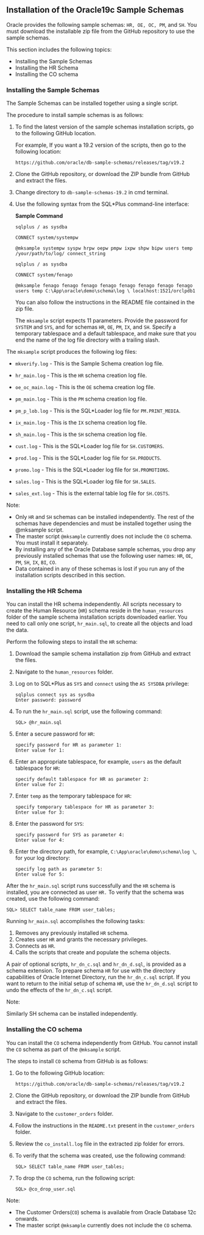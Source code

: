 ## Installation of the Oracle19c Sample Schemas

Oracle provides the following sample schemas:
`HR, OE, OC, PM`, and `SH`. You must
download the installable zip file from the GitHub repository to use the
sample schemas.


This section includes the following topics:

- Installing the Sample Schemas
- Installing the HR Schema
- Installing the CO schema



### Installing the Sample Schemas


The Sample Schemas can be installed together using a single script.


The procedure to install sample schemas is as follows:

1.  To find the latest version of the sample schemas installation
    scripts, go to the following GitHub location.

    For example, If you want a 19.2 version of the scripts, then go to
    the following location:
    ```
    https://github.com/oracle/db-sample-schemas/releases/tag/v19.2
    ```

2.  Clone the GitHub repository, or download the ZIP bundle from GitHub
    and extract the files.

3.  Change directory to `db-sample-schemas-19.2` in cmd terminal.

4.  Use the following syntax from the SQL\*Plus command-line interface:

    **Sample Command**

    ```
    sqlplus / as sysdba

    CONNECT system/systempw

    @mksample systempw syspw hrpw oepw pmpw ixpw shpw bipw users temp /your/path/to/log/ connect_string
    ```

    ```
    sqlplus / as sysdba

    CONNECT system/fenago

    @mksample fenago fenago fenago fenago fenago fenago fenago fenago users temp C:\App\oracle\demo\schema\log \ localhost:1521/orclpdb1
    ```

    You can also follow the instructions in the README file contained in
    the zip file.

    The `mksample` script expects 11 parameters. Provide the
    password for `SYSTEM` and `SYS`, and for schemas
    `HR`, `OE`, `PM`, `IX`, and
    `SH`. Specify a temporary tablespace and a default
    tablespace, and make sure that you end the name of the log file
    directory with a trailing slash.



The `mksample` script produces the following log files:

-   `mkverify.log` - This is the Sample Schema creation log
    file.

-   `hr_main.log` - This is the `HR` schema creation
    log file.

-   `oe_oc_main.log` - This is the `OE` schema
    creation log file.

-   `pm_main.log` - This is the `PM` schema creation
    log file.

-   `pm_p_lob.log` - This is the SQL\*Loader log file for
    `PM.PRINT_MEDIA`.

-   `ix_main.log` - This is the `IX` schema creation
    log file.

-   `sh_main.log` - This is the `SH` schema creation
    log file.

-   `cust.log` - This is the SQL\*Loader log file for
    `SH.CUSTOMERS`.

-   `prod.log` - This is the SQL\*Loader log file for
    `SH.PRODUCTS`.

-   `promo.log` - This is the SQL\*Loader log file for
    `SH.PROMOTIONS`.

-   `sales.log` - This is the SQL\*Loader log file for
    `SH.SALES`.

-   `sales_ext.log` - This is the external table log file for
    `SH.COSTS`.


Note:


- Only `HR` and `SH` schemas can be installed independently. The rest of the schemas have dependencies and must be installed together using the @mksample script.
- The master script `@mksample` currently does not include the `CO` schema. You must install it separately.
- By installing any of the Oracle Database sample schemas, you drop
    any previously installed schemas that use the following user names:
    `HR`, `OE`, `PM`, `SH`,
    `IX`, `BI`, `CO`.
- Data contained in any of these schemas is lost if you run any of the
    installation scripts described in this section.





### Installing the HR Schema


You can install the HR schema independently. All scripts necessary to
create the Human Resource (`HR`) schema reside in the
`human_resources` folder of the sample schema installation
scripts downloaded earlier. You need to call only one script,
`hr_main.sql`, to create all the objects and load the data.


Perform the following steps to install the `HR` schema:

1.  Download the sample schema installation zip from GitHub and extract
    the files.

2.  Navigate to the `human_resources` folder.

3.  Log on to SQL\*Plus as `SYS` and `connect` using
    the `AS SYSDBA` privilege:

    ```
    sqlplus connect sys as sysdba
    Enter password: password
    ```

4.  To run the `hr_main.sql` script, use the following command:

    ```
    SQL> @hr_main.sql
    ```

5.  Enter a secure password for `HR`:

    ```
    specify password for HR as parameter 1:
    Enter value for 1:
    ```

6.  Enter an appropriate tablespace, for example, `users` as
    the default tablespace for `HR`:

    ```
    specify default tablespace for HR as parameter 2:
    Enter value for 2:
    ```

7.  Enter `temp` as the temporary tablespace for `HR`:

    ```
    specify temporary tablespace for HR as parameter 3:
    Enter value for 3:
    ```

8.  Enter the password for `SYS`:

    ```
    specify password for SYS as parameter 4:
    Enter value for 4:
    ```

9.  Enter the directory path, for example,
    `C:\App\oracle\demo\schema\log \`, for
    your log directory:

    ```
    specify log path as parameter 5:
    Enter value for 5:
    ```

After the `hr_main.sql` script runs successfully and the
`HR` schema is installed, you are connected as user
`HR.` To verify that the schema was created, use the following
command:

```
SQL> SELECT table_name FROM user_tables;
```

Running `hr_main.sql` accomplishes the following tasks:


1.  Removes any previously installed `HR` schema.
2.  Creates user `HR` and grants the necessary privileges.
3.  Connects as `HR`.
4.  Calls the scripts that create and populate the schema objects.


A pair of optional scripts, `hr_dn_c.sql` and
`hr_dn_d.sql`, is provided as a schema extension. To prepare
schema `HR` for use with the directory capabilities of Oracle
Internet Directory, run the `hr_dn_c.sql` script. If you want
to return to the initial setup of schema `HR`, use the
`hr_dn_d.sql` script to undo the effects of the
`hr_dn_c.sql` script.




Note:

Similarly SH schema can be installed independently.





### Installing the CO schema

You can install the `CO` schema independently from GitHub. You
cannot install the `CO` schema as part of the
`@mksample` script.


The steps to install `CO` schema from GitHub is as follows:


1.  Go to the following GitHub location:

    ```
    https://github.com/oracle/db-sample-schemas/releases/tag/v19.2
    ```

2.  Clone the GitHub repository, or download the ZIP bundle from GitHub
    and extract the files.
3.  Navigate to the `customer_orders` folder.
4.  Follow the instructions in the `README.txt` present in the
    `customer_orders` folder.
5.  Review the `co_install.log` file in the extracted zip
    folder for errors.
6.  To verify that the schema was created, use the following command:


    ```
    SQL> SELECT table_name FROM user_tables;
    ```

7.  To drop the `CO` schema, run the following script:


    ```
    SQL> @co_drop_user.sql
    ```




Note:

-   The Customer Orders(`CO`) schema is available from Oracle
    Database 12c onwards.
-   The master script `@mksample` currently does not include
    the `CO` schema.
